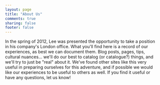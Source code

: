 ```yaml
---
layout: page
title: "About Us"
comments: true
sharing: false
footer: false
---
```


In the spring of 2012, Lee was presented the opportunity to take a position in his company's London office. What you'll find here is a record of our experiences, as best we can document them. Blog posts, pages, tips, cultural nuances... we'll do our best to catalog (or catalogue?) things, and we'll try to just be "real" about it. We've found other sites like this very useful in preparing ourselves for this adventure, and if possible we would like our experiences to be useful to others as well. If you find it useful or have any questions, let us know!